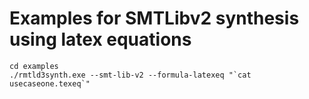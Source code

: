 
# Examples for SMTLibv2 synthesis using latex equations

```
cd examples
./rmtld3synth.exe --smt-lib-v2 --formula-latexeq "`cat usecaseone.texeq`"
```

